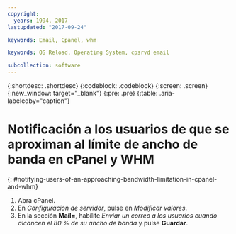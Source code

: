 ```yaml
---
copyright:
  years: 1994, 2017
lastupdated: "2017-09-24"

keywords: Email, Cpanel, whm

keywords: OS Reload, Operating System, cpsrvd email

subcollection: software
---
```


{:shortdesc: .shortdesc}
{:codeblock: .codeblock}
{:screen: .screen}
{:new_window: target="_blank"}
{:pre: .pre}
{:table: .aria-labeledby="caption"}

# Notificación a los usuarios de que se aproximan al límite de ancho de banda en cPanel y WHM
{: #notifying-users-of-an-approaching-bandwidth-limitation-in-cpanel-and-whm}

1. Abra cPanel.
2. En *Configuración de servidor*, pulse en *Modificar valores*.
3. En la sección **Mail=**, habilite *Enviar un correo a los usuarios cuando alcancen el 80 % de su ancho de banda* y pulse **Guardar**.
